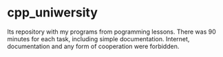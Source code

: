 # cpp_uniwersity
Its repository with my programs from pogramming lessons.
There was 90 minutes for each task, including simple documentation. 
Internet, documentation and any form of cooperation were forbidden.
